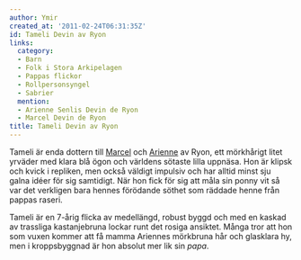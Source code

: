 ```yaml
---
author: Ymir
created_at: '2011-02-24T06:31:35Z'
id: Tameli Devin av Ryon
links:
  category:
  - Barn
  - Folk i Stora Arkipelagen
  - Pappas flickor
  - Rollpersonsyngel
  - Sabrier
  mention:
  - Arienne Senlis Devin de Ryon
  - Marcel Devin de Ryon
title: Tameli Devin av Ryon
---
```


Tameli är enda dottern till [Marcel] och [Arienne] av Ryon, ett mörkhårigt litet yrväder med klara
blå ögon och världens sötaste lilla uppnäsa. Hon är klipsk och kvick i repliken, men också väldigt
impulsiv och har alltid minst sju galna idéer för sig samtidigt. När hon fick för sig att måla sin
ponny vit så var det verkligen bara hennes förödande söthet som räddade henne från pappas raseri.

Tameli är en 7-årig flicka av medellängd, robust byggd och med en kaskad av trassliga kastanjebruna
lockar runt det rosiga ansiktet. Många tror att hon som vuxen kommer att få mamma Ariennes mörkbruna
hår och glasklara hy, men i kroppsbyggnad är hon absolut mer lik sin *papa*.

  [Marcel]: Marcel_Devin_de_Ryon
  [Arienne]: Arienne_Senlis_Devin_de_Ryon